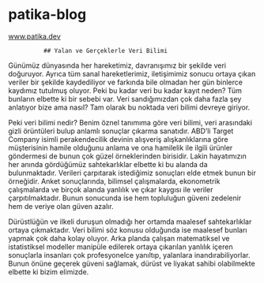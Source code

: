 # patika-blog
www.patika.dev




              ## Yalan ve Gerçeklerle Veri Bilimi


  Günümüz dünyasında her hareketimiz, davranışımız bir şekilde veri doğuruyor. 
Ayrıca tüm sanal hareketlerimiz, iletişimimiz sonucu ortaya çıkan veriler bir şekilde kaydediliyor ve farkında bile olmadan her gün binlerce kaydımız tutulmuş oluyor. Peki bu kadar veri bu kadar kayıt neden? Tüm bunların elbette ki bir sebebi var. Veri sandığımızdan çok daha fazla şey anlatıyor bize ama nasıl? 
Tam olarak bu noktada veri bilimi devreye giriyor.
	  
   Peki veri bilimi nedir? Benim öznel tanımıma göre veri bilimi, veri arasındaki gizli örüntüleri bulup anlamlı sonuçlar çıkarma sanatıdır. 
ABD’li Target Company isimli perakendecilik devinin alışveriş alışkanlıklarına göre müşterisinin hamile olduğunu anlama ve ona hamilelik ile ilgili ürünler göndermesi de bunun çok güzel örneklerinden birisidir. 
Lakin hayatımızın her anında gördüğümüz sahtekarlıklar elbette ki bu alanda da bulunmaktadır. 
Verileri çarpıtarak istediğimiz sonuçları elde etmek bunun bir örneğidir. 
Anket sonuçlarında, bilimsel çalışmalarda, ekonometrik çalışmalarda ve birçok alanda yanlılık ve çıkar kaygısı ile veriler çarpıtılmaktadır. 
Bunun sonucunda ise hem topluluğun güveni zedelenir hem de veriye olan güven azalır. 
	  
   Dürüstlüğün ve ilkeli duruşun olmadığı her ortamda maalesef sahtekarlıklar ortaya çıkmaktadır. 
Veri bilimi söz konusu olduğunda ise maalesef bunları yapmak çok daha kolay oluyor. 
Arka planda çalışan matematiksel ve istatistiksel modeller manipüle edilerek ortaya çıkarılan yanlılık içeren sonuçlarla insanları çok profesyonelce yanıltıp, yalanlara inandırabiliyorlar. Bunun önüne geçerek güveni sağlamak, dürüst ve liyakat sahibi olabilmekte elbette ki bizim elimizde.
